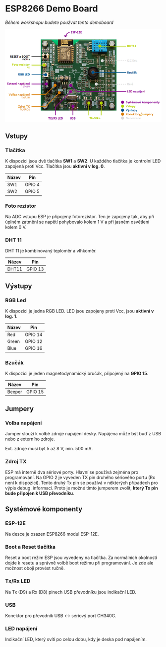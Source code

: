 # ESP8266 Demo Board

*Během workshopu budete použvat tento demoboard*

![Demo-board](.images/demoboard-overview.png)

## Vstupy ##

### Tlačítka

K dispozici jsou dvě tlačítka **SW1** a **SW2**. U každého tlačítka je kontrolní LED zapojená proti Vcc. Tlačítka jsou **aktivní v log. 0**.

| Název | Pin |  
| --- | --- | 
| SW1 | GPIO 4 |
| SW2 | GPIO 5 |

### Foto rezistor

Na ADC vstupu ESP je připojený fotorezistor. Ten je zapojený tak, aby při úplném zatmění se napětí pohybovalo kolem 1 V a při jasném osvětlení kolem 0 V.

### DHT 11

DHT 11 je kombinovaný teploměr a vlhkoměr. 

| Název | Pin |  
| --- | --- | 
| DHT11 | GPIO 13 |

## Výstupy

### RGB Led

K dispozici je jedna RGB LED. LED jsou zapojeny proti Vcc, jsou **aktivní v log. 1**. 

| Název | Pin |  
| --- | --- | 
| Red | GPIO 14 |
| Green | GPIO 12 |
| Blue | GPIO 16 |

### Bzučák

K dispozici je jeden magnetodynamický bručák, připojený na **GPIO 15**.

| Název | Pin |  
| --- | --- | 
| Beeper | GPIO 15 |

## Jumpery

### Volba napájení

Jumper slouží k volbě zdroje napájení desky. Napájena může být buď z USB nebo z externího zdroje. 

Ext. zdroje musí být 5 až 8 V, min. 500 mA.

### Zdroj TX

ESP má interně dva sériové porty. Hlavní se používá zejména pro programování. Na GPIO 2 je vyveden TX pin druhého sériového portu (Rx není k dispozici). Tento druhý Tx pin se používá v některých případech pro výpis debug. informací. Proto je možné tímto jumperem zvolit, **který Tx pin bude připojen k USB převodníku**.

## Systémové komponenty

### ESP-12E

Na desce je osazen ESP8266 modul ESP-12E.

### Boot a Reset tlačítka

Reset a boot režim ESP jsou vyvedeny na tlačítka. Za normálních okolností dojde k resetu a správně volbě boot režimu při programování. Je zde ale možnost obojí provést ručně.

### Tx/Rx LED

Na Tx (D9) a Rx (D8) pinech USB převodníku jsou indikační LED.   

### USB

Konektor pro převodník USB <-> sériový port CH340G.

### LED napájení

Indikační LED, který svítí po celou dobu, kdy je deska pod napájením.
   